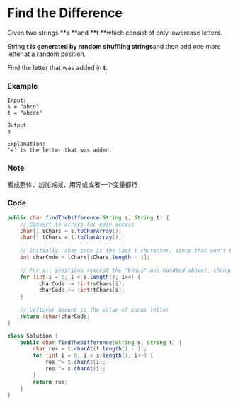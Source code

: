 # Find the Difference

Given two strings **s **and **t **which consist of only lowercase letters.

String **t **is generated by random shuffling string**s**and then add one more letter at a random position.

Find the letter that was added in **t**.

### **Example**

```
Input:
s = "abcd"
t = "abcde"

Output:
e

Explanation:
'e' is the letter that was added.
```

### Note

看成整体，加加减减，用异或或者一个变量都行

### Code

```java
public char findTheDifference(String s, String t) {
    // Convert to arrays for easy access
    char[] sChars = s.toCharArray();
    char[] tChars = t.toCharArray();
    
    // Initially, char code is the last t character, since that won't be included in the loop
    int charCode = tChars[tChars.length - 1];
    
    // For all positions (except the "bonus" one handled above), change running char total
    for (int i = 0; i < s.length(); i++) {
          charCode -= (int)sChars[i];
          charCode += (int)tChars[i]; 
    }
    
    // Leftover amount is the value of bonus letter
    return (char)charCode;
}
```

```java
class Solution {
    public char findTheDifference(String s, String t) {
        char res = t.charAt(t.length() - 1);
        for (int i = 0; i < s.length(); i++) {
            res ^= t.charAt(i);
            res ^= s.charAt(i);
        }
        return res;
    }
}

```



